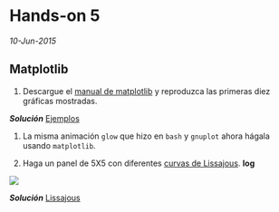 # Hands-on 5
*10-Jun-2015*


## Matplotlib

1. Descargue el  [manual de matplotlib](http://matplotlib.org/Matplotlib.pdf) y reproduzca las primeras diez gráficas mostradas.

***Solución***
[Ejemplos](https://github.com/JAleAguilera/MC/blob/master/HandsOn/HandsOn5/Ejemplos%2010.ipynb) 

1. La misma animación `glow` que hizo en `bash` y `gnuplot` ahora hágala usando `matplotlib`.

2. Haga un panel de 5X5 con diferentes [curvas de Lissajous](http://en.wikipedia.org/wiki/Lissajous_curve). **log**

![](https://raw.githubusercontent.com/ComputoCienciasUniandes/MetodosComputacionales/master/hands_on/figures/lisa.png)

***Solución***
[Lissajous](https://github.com/JAleAguilera/MC/blob/master/HandsOn/HandsOn5/Lissajous.ipynb) 



